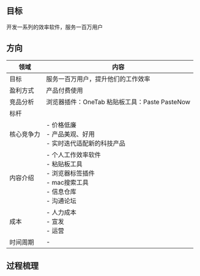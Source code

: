 ## 目标
开发一系列的效率软件，服务一百万用户


## 方向


| 领域 | 内容 |
| --- | --- |
| 目标 | 服务一百万用户，提升他们的工作效率 |
| 盈利方式 | 产品付费使用 |
| 竞品分析 | 浏览器插件：OneTab  粘贴板工具：Paste PasteNow |
| 标杆| |
| 核心竞争力 | - 价格低廉 <br> - 产品美观、好用 <br> - 实时迭代适配新的科技产品 |
| 内容介绍 | - 个人工作效率软件 <br> - 粘贴板工具 <br> - 浏览器标签插件 <br> - mac搜索工具 <br> - 信息仓库 <br>  - 沟通论坛 <br> |
| 成本 |  - 人力成本 <br>  - 宣发 <br> - 运营 <br> |
| 时间周期 | - |



## 过程梳理
